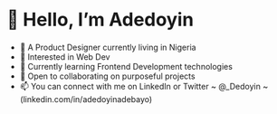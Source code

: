<h1 style="font-size: 32px;">👋 Hello, I’m Adedoyin</h1>

- 🎨 A Product Designer currently living in Nigeria 
- 👀 Interested in Web Dev
- 🌱 Currently learning Frontend Development technologies
- 💞️ Open to collaborating on purposeful projects
- 📫 You can connect with me on LinkedIn or Twitter ~ @_Dedoyin ~ (linkedin.com/in/adedoyinadebayo)

<!---
adedoyin-a/adedoyin-a is a ✨ special ✨ repository because its `README.md` (this file) appears on your GitHub profile.
You can click the Preview link to take a look at your changes.
--->
